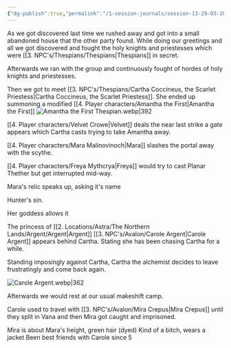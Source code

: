 ```yaml
---
{"dg-publish":true,"permalink":"/1-session-journals/session-13-29-03-2025/"}
---
```


As we got discovered last time we rushed away and got into a small abandoned house that the other party found.
While doing our greetings and all we got discovered and fought the holy knights and priestesses which were [[3. NPC's/Thespians/Thespians\|Thespians]] in secret.

Afterwards we ran with the group and continuously fought of hordes of holy knights and priestesses.

Then we got to meet [[3. NPC's/Thespians/Cartha Coccineus, the Scarlet Priestess\|Cartha Coccineus, the Scarlet Priestess]].
She ended up summoning a modified [[4. Player characters/Amantha the First\|Amantha the First]] 
![Amantha the First Thespian.webp|392](/img/user/Images/Amantha%20the%20First%20Thespian.webp)

[[4. Player characters/Velvet Crowe\|Velvet]] deals the near last strike a gate appears which Cartha casts trying to take Amantha away.

[[4. Player characters/Mara Malinovinoch\|Mara]] slashes the portal away with the scythe.

[[4. Player characters/Freya Mythcrya\|Freya]] would try to cast Planar Thether but get interrupted mid-way.

Mara's relic speaks up, asking it's name

Hunter's sin.

Her goddess allows it

The princess of [[2. Locations/Astra/The Northern Lands/Argent/Argent\|Argent]] [[3. NPC's/Avalon/Carole Argent\|Carole Argent]] appears behind Cartha.
Stating she has been chasing Cartha for a while.

Standing imposingly against Cartha, Cartha the alchemist decides to leave frustratingly and come back again.

![Carole Argent.webp|362](/img/user/Images/Carole%20Argent.webp)


Afterwards we would rest at our usual makeshift camp.

Carole used to travel with [[3. NPC's/Avalon/Mira Crepus\|Mira Crepus]] until they split in Vana and then Mira got caught and imprisoned.

Mira is about Mara's height, green hair (dyed) Kind of a bitch, wears a jacket
Been best friends with Carole since 5
